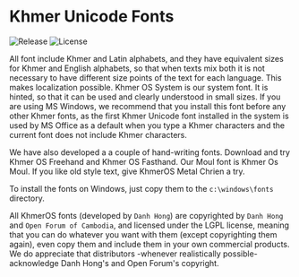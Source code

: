 # Khmer Unicode Fonts

![Release](https://img.shields.io/github/v/tag/KhmerSoftwareInitiative/khmer-unicode-fonts)
![License](https://img.shields.io/github/license/KhmerSoftwareInitiative/khmer-unicode-fonts)

All font include Khmer and Latin alphabets, and they have equivalent sizes for Khmer and English alphabets, so that when texts mix both it is not necessary to have different size points of the text for each language. This makes localization possible. Khmer OS System is our system font. It is hinted, so that it can be used and clearly understood in small sizes. If you are using MS Windows, we recommend that you install this font before any other Khmer fonts, as the first Khmer Unicode font installed in the system is used by MS Office as a default when you type a Khmer characters and the current font does not include Khmer characters.

We have also developed a a couple of hand-writing fonts. Download and try Khmer OS Freehand and Khmer OS Fasthand. Our Moul font is Khmer Os Moul. If you like old style text, give KhmerOS Metal Chrien a try.

To install the fonts on Windows, just copy them to the `c:\windows\fonts` directory.

All KhmerOS fonts (developed by `Danh Hong`) are copyrighted by `Danh Hong` and `Open Forum of Cambodia`, and licensed under the LGPL license, meaning that you can do whatever you want with them (except copyrighting them again), even copy them and include them in your own commercial products. We do appreciate that distributors -whenever realistically possible- acknowledge Danh Hong's and Open Forum's copyright.
